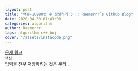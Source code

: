 ```yaml
---  
layout: post  
title: "백준-10989번 수 정렬하기 3 :: Raemerrr`s Github Blog"  
date: 2020-04-30 01:43:00  
categories: algorithm  
author: Raemerrr  
tags: algorithm c++ boj 
cover: "/assets/instacode.png"
---  
```

<a href="https://www.acmicpc.net/problem/10989" target="_blank">문제 링크</a>     
`핵심`  
입력을 전부 저장하려는 것은 무리..    
<script src="https://gist.github.com/Raemerrr/15cf5c1b660272f9b8637d744405ba7c.js"></script>